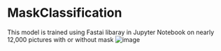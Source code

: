 # MaskClassification
This model is trained using Fastai libaray in Jupyter Notebook on nearly 12,000 pictures with or without mask
![image](https://user-images.githubusercontent.com/57819584/196042246-c42f4b26-3d93-469e-a311-a7a3a5d146da.png)
